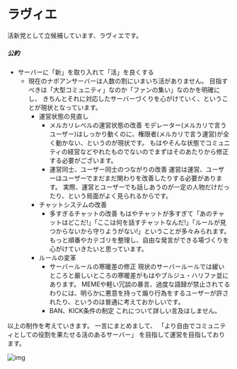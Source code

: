 # ラヴィエ

活新党として立候補しています、ラヴィエです。

##### 公約

- サーバーに「新」を取り入れて「活」を良くする
  - 現在のナポアンサーバーは人数の割にいまいち活がありません。
    目指すべきは「大型コミュニティ」なのか「ファンの集い」なのかを明確にし、
    きちんとそれに対応したサーバーづくりを心がけていく、ということが現状となっています。
    - 運営状態の見直し
      - メルカリレベルの運営状態の改善
        モデレーター(メルカリで言うユーザー)はしっかり動くのに、権限者(メルカリで言う運営)が全く動かない、というのが現状です。
        もはやそんな状態でコミュニティの経営などやれたものでないのでまずはそのあたりから修正する必要がございます。
      - 運営同士、ユーザー同士のつながりの改善
        運営は運営、ユーザーはユーザーでまだまだ関わりを改善したりする必要があります。
        実際、運営とユーザーでも話しあうのが一定の人物だけだったり、という局面がよく見られるからです。
    - チャットシステムの改善
      - 多すぎるチャットの改善
        もはやチャットが多すぎて「あのチャットはどこだ!」「ここは何を話すチャットなんだ!」「ルールが見つからないから守りようがない!」ということが多々みられます。
        もっと順番やカテゴリを整理し、自由な発言ができる場づくりを心がけていきたいと思っています。
    - ルールの変革
      - サーバールールの寒暖差の修正
        現状のサーバールールでは緩いところと厳しいところの寒暖差がもはやブルジュ・ハリファ並にあります。
        MEMEや軽い冗談の暴言、過度な語録が禁止されてるわりには、明らかに悪意を持って煽り行為をするユーザーが許されたり、というのは普通に考えておかしいです。
      - BAN、KICK条件の制定
        これについて詳しい言及はしません。



以上の制作を考えていきます。
一言にまとめまして、
「より自由でコミュニティとしての役割を果たせる活のあるサーバー」
を目指して運営を目指しております。

![img](https://cdn.discordapp.com/attachments/603248291618095104/604548090875084830/bg_seikenstart.png)